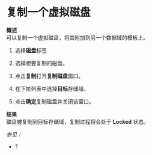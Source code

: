 # 复制一个虚拟磁盘

**概述**<br/>
可以复制一个虚拟磁盘，将其附加到另一个数据域的模板上。

1. 选择**磁盘**标签

2. 选择想要复制的磁盘。

3. 点击**复制**打开**复制磁盘**窗口。

4. 在下拉列表中选择**目标**存储域。

5. 点击**确定**复制磁盘并关闭该窗口。

**结果**<br/>
磁盘被复制到目标存储域，复制过程将会处于 **Locked**
状态。

*参见：*

-   ?
